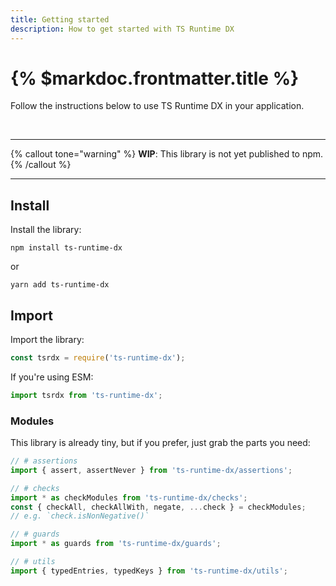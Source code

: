 ```yaml
---
title: Getting started
description: How to get started with TS Runtime DX
---
```


# {% $markdoc.frontmatter.title %}

Follow the instructions below to use TS Runtime DX in your application.

&ZeroWidthSpace;

---

{% callout tone="warning" %}
**WIP**: This library is not yet published to npm.
{% /callout %}

---

## Install

Install the library:

```shell
npm install ts-runtime-dx
```

or

```shell
yarn add ts-runtime-dx
```

## Import

Import the library:

```js
const tsrdx = require('ts-runtime-dx');
```

If you're using ESM:

```js
import tsrdx from 'ts-runtime-dx';
```

### Modules

This library is already tiny, but if you prefer, just grab the parts you need:

```ts
// # assertions
import { assert, assertNever } from 'ts-runtime-dx/assertions';

// # checks
import * as checkModules from 'ts-runtime-dx/checks';
const { checkAll, checkAllWith, negate, ...check } = checkModules;
// e.g. `check.isNonNegative()`

// # guards
import * as guards from 'ts-runtime-dx/guards';

// # utils
import { typedEntries, typedKeys } from 'ts-runtime-dx/utils';
```
